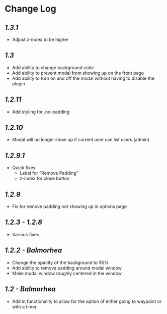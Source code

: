 # Change Log
## *1.3.1*
* Adjust z-index to be higher
## *1.3*
* Add ability to change background color
* Add ability to prevent modal from showing up on the front page
* Add ability to turn on and off the modal without having to disable the plugin
## *1.2.11*
* Add styling for .no-padding
## *1.2.10*
* Modal will no longer show up if current user can list users (admin)
## *1.2.9.1*
* Quick fixes
    * Label for "Remove Padding"
    * z-index for close button
## *1.2.9*
* Fix for remove padding not showing up in options page
## *1.2.3 - 1.2.8*
* Various fixes
## *1.2.2 - Balmorhea*
* Change the opacity of the background to 90%
* Add ability to remove padding around modal window
* Make modal window roughly centered in the window
## *1.2 - Balmorhea*
* Add in functionality to allow for the option of either going to waypoint or with a timer.